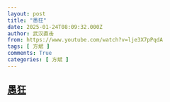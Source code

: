 ```yaml
---
layout: post
title: "愚狂"
date: 2025-01-24T08:09:32.000Z
author: 武汉直击
from: https://www.youtube.com/watch?v=lje3X7pPqdA
tags: [ 方斌 ]
comments: True
categories: [ 方斌 ]
---
```

<!--1737706172000-->
[愚狂](https://www.youtube.com/watch?v=lje3X7pPqdA)
------

<div>

</div>
